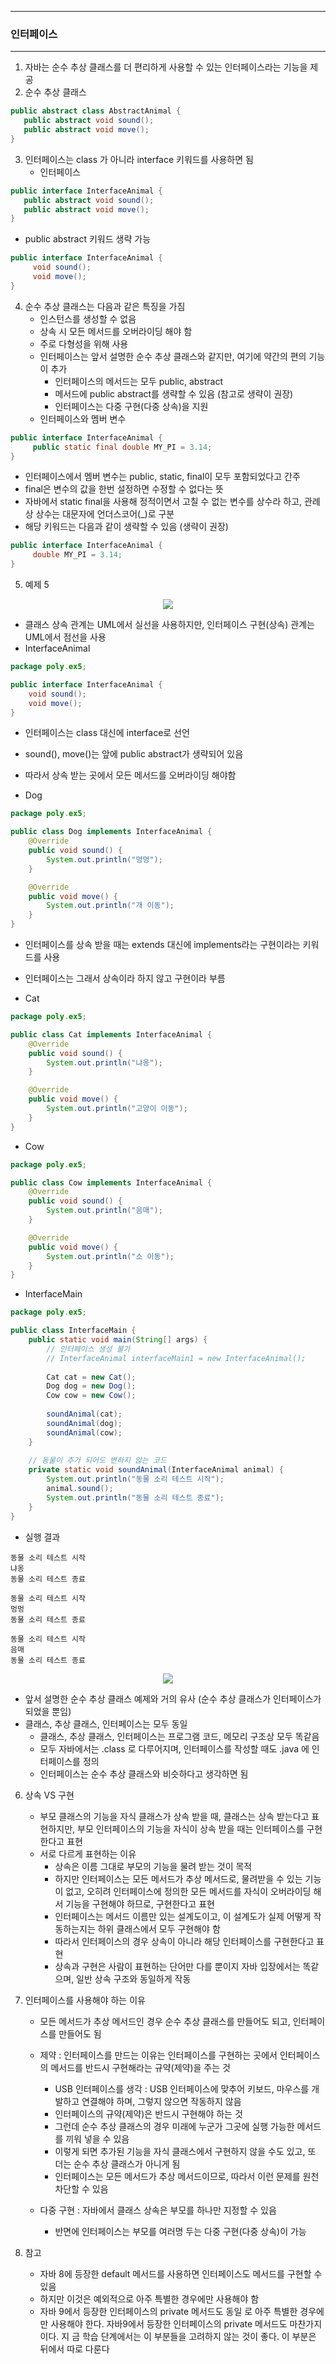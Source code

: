 ------
### 인터페이스
------
1. 자바는 순수 추상 클래스를 더 편리하게 사용할 수 있는 인터페이스라는 기능을 제공
2. 순수 추상 클래스
```java
public abstract class AbstractAnimal {
   public abstract void sound();
   public abstract void move();
}
```

3. 인터페이스는 class 가 아니라 interface 키워드를 사용하면 됨
   - 인터페이스
```java
public interface InterfaceAnimal {
   public abstract void sound();
   public abstract void move();
}
```

  - public abstract 키워드 생략 가능
```java
public interface InterfaceAnimal {
     void sound();
     void move();
}
```

4. 순수 추상 클래스는 다음과 같은 특징을 가짐
   - 인스턴스를 생성할 수 없음
   - 상속 시 모든 메서드를 오버라이딩 해야 함
   - 주로 다형성을 위해 사용
   - 인터페이스는 앞서 설명한 순수 추상 클래스와 같지만, 여기에 약간의 편의 기능이 추가
      + 인터페이스의 메서드는 모두 public, abstract
      + 메서드에 public abstract를 생략할 수 있음 (참고로 생략이 권장)
      + 인터페이스는 다중 구현(다중 상속)을 지원
   - 인터페이스와 멤버 변수
```java
public interface InterfaceAnimal {
     public static final double MY_PI = 3.14;
}
```
   - 인터페이스에서 멤버 변수는 public, static, final이 모두 포함되었다고 간주
   - final은 변수의 값을 한번 설정하면 수정할 수 없다는 뜻
   - 자바에서 static final을 사용해 정적이면서 고칠 수 없는 변수를 상수라 하고, 관례상 상수는 대문자에 언더스코어(_)로 구분
   - 해당 키워드는 다음과 같이 생략할 수 있음 (생략이 권장)
```java
public interface InterfaceAnimal {
     double MY_PI = 3.14;
}
```

5. 예제 5
<div align="center">
<img src="https://github.com/user-attachments/assets/57b03cb2-ac5c-4c58-af24-33d4138d6aef">
</div>

  - 클래스 상속 관계는 UML에서 실선을 사용하지만, 인터페이스 구현(상속) 관계는 UML에서 점선을 사용
  - InterfaceAnimal
```java
package poly.ex5;

public interface InterfaceAnimal {
    void sound();
    void move();
}
```
   - 인터페이스는 class 대신에 interface로 선언
   - sound(), move()는 앞에 public abstract가 생략되어 있음
   - 따라서 상속 받는 곳에서 모든 메서드를 오버라이딩 해야함

   - Dog
```java
package poly.ex5;

public class Dog implements InterfaceAnimal {
    @Override
    public void sound() {
        System.out.println("멍멍");
    }

    @Override
    public void move() {
        System.out.println("개 이동");
    }
}
```
   - 인터페이스를 상속 받을 때는 extends 대신에 implements라는 구현이라는 키워드를 사용
   - 인터페이스는 그래서 상속이라 하지 않고 구현이라 부름

   - Cat
```java
package poly.ex5;

public class Cat implements InterfaceAnimal {
    @Override
    public void sound() {
        System.out.println("냐옹");
    }

    @Override
    public void move() {
        System.out.println("고양이 이동");
    }
}
```

   - Cow
```java
package poly.ex5;

public class Cow implements InterfaceAnimal {
    @Override
    public void sound() {
        System.out.println("음매");        
    }

    @Override
    public void move() {
        System.out.println("소 이동");
    }
}
```

   - InterfaceMain
```java
package poly.ex5;

public class InterfaceMain {
    public static void main(String[] args) {
        // 인터페이스 생성 불가
        // InterfaceAnimal interfaceMain1 = new InterfaceAnimal();
        
        Cat cat = new Cat();
        Dog dog = new Dog();
        Cow cow = new Cow();
        
        soundAnimal(cat);
        soundAnimal(dog);
        soundAnimal(cow);
    }
    
    // 동물이 추가 되어도 변하지 않는 코드
    private static void soundAnimal(InterfaceAnimal animal) {
        System.out.println("동물 소리 테스트 시작");
        animal.sound();
        System.out.println("동물 소리 테스트 종료");
    }
}
```
   - 실행 결과
```
동물 소리 테스트 시작
냐옹
동물 소리 테스트 종료

동물 소리 테스트 시작
멍멍
동물 소리 테스트 종료

동물 소리 테스트 시작
음매
동물 소리 테스트 종료
```
<div align="center">
<img src="https://github.com/user-attachments/assets/00785689-e69a-428e-bc26-da30082d7431">
</div>

   - 앞서 설명한 순수 추상 클래스 예제와 거의 유사 (순수 추상 클래스가 인터페이스가 되었을 뿐임)
   - 클래스, 추상 클래스, 인터페이스는 모두 동일
      + 클래스, 추상 클래스, 인터페이스는 프로그램 코드, 메모리 구조상 모두 똑같음
      + 모두 자바에서는 .class 로 다루어지며, 인터페이스를 작성할 때도 .java 에 인터페이스를 정의
      + 인터페이스는 순수 추상 클래스와 비슷하다고 생각하면 됨

6. 상속 VS 구현
   - 부모 클래스의 기능을 자식 클래스가 상속 받을 때, 클래스는 상속 받는다고 표현하지만, 부모 인터페이스의 기능을 자식이 상속 받을 때는 인터페이스를 구현한다고 표현
   - 서로 다르게 표현하는 이유
     + 상속은 이름 그대로 부모의 기능을 물려 받는 것이 목적
     + 하지만 인터페이스는 모든 메서드가 추상 메서드로, 물려받을 수 있는 기능이 없고, 오히려 인터페이스에 정의한 모든 메서드를 자식이 오버라이딩 해서 기능을 구현해야 하므로, 구현한다고 표현
     + 인터페이스는 메서드 이름만 있는 설계도이고, 이 설계도가 실제 어떻게 작동하는지는 하위 클래스에서 모두 구현해야 함
     + 따라서 인터페이스의 경우 상속이 아니라 해당 인터페이스를 구현한다고 표현
     + 상속과 구현은 사람이 표현하는 단어만 다를 뿐이지 자바 입장에서는 똑같으며, 일반 상속 구조와 동일하게 작동

7. 인터페이스를 사용해야 하는 이유
    - 모든 메서드가 추상 메서드인 경우 순수 추상 클래스를 만들어도 되고, 인터페이스를 만들어도 됨
    - 제약 : 인터페이스를 만드는 이유는 인터페이스를 구현하는 곳에서 인터페이스의 메서드를 반드시 구현해라는 규약(제약)을 주는 것
      + USB 인터페이스를 생각 :  USB 인터페이스에 맞추어 키보드, 마우스를 개발하고 연결해야 하며, 그렇지 않으면 작동하지 않음
      + 인터페이스의 규약(제약)은 반드시 구현해야 하는 것
      + 그런데 순수 추상 클래스의 경우 미래에 누군가 그곳에 실행 가능한 메서드를 끼워 넣을 수 있음
      + 이렇게 되면 추가된 기능을 자식 클래스에서 구현하지 않을 수도 있고, 또 더는 순수 추상 클래스가 아니게 됨
      + 인터페이스는 모든 메서드가 추상 메서드이므로, 따라서 이런 문제를 원천 차단할 수 있음

   - 다중 구현 : 자바에서 클래스 상속은 부모를 하나만 지정할 수 있음
      + 반면에 인터페이스는 부모를 여러명 두는 다중 구현(다중 상속)이 가능

8. 참고
   - 자바 8에 등장한 default 메서드를 사용하면 인터페이스도 메서드를 구현할 수 있음
   - 하지만 이것은 예외적으로 아주 특별한 경우에만 사용해야 함
   - 자바 9에서 등장한 인터페이스의 private 메서드도 동일
로 아주 특별한 경우에만 사용해야 한다. 자바9에서 등장한 인터페이스의 private 메서드도 마찬가지이다. 지
금 학습 단계에서는 이 부분들을 고려하지 않는 것이 좋다. 이 부분은 뒤에서 따로 다룬다
